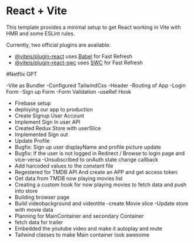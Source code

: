 # React + Vite

This template provides a minimal setup to get React working in Vite with HMR and some ESLint rules.

Currently, two official plugins are available:

- [@vitejs/plugin-react](https://github.com/vitejs/vite-plugin-react/blob/main/packages/plugin-react/README.md) uses [Babel](https://babeljs.io/) for Fast Refresh
- [@vitejs/plugin-react-swc](https://github.com/vitejs/vite-plugin-react-swc) uses [SWC](https://swc.rs/) for Fast Refresh

#Netflix GPT

-Vite as Bundler
-Configured TailwindCss
-Header
-Routing of App
-Login Form
-Sign up Form
-Form Validation
-useRef Hook

- Firebase setup
- deploying our app to production
- Create Signup User Account
- Implement Sign In user API
- Created Redux Store with userSlice
- Implemented Sign out
- Update Profile
- Bugfix: Sign up user displayName and profile picture update
- Bugfix: If the user is not logged in Redirect / Browse to login page and vice-versa
  -Unsubscribed to onAuth state change callback
- Add harcoded values to the constant file
- Regestered for TMDB API And create an APP and get access token
- Get data from TMDB now playing movies list
- Creating a custom hook for now playing movies to fetch data and push into store
- Building browser page
- Build videobackground and videotitle
  -create Movie slice
  -Update store with movie data
- Planning for MainContainer and secondary Container
- fetch data for trailer
- Embedded the youtube video and make it autoplay and mute
- Tailwind classes to make Main container look awesome
